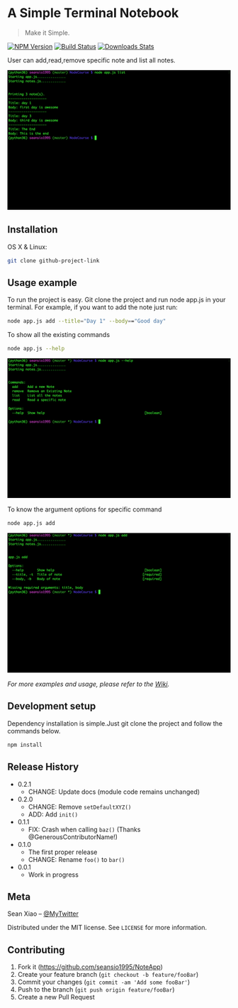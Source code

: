# A Simple Terminal Notebook
> Make it Simple.

[![NPM Version][npm-image]][npm-url]
[![Build Status][travis-image]][travis-url]
[![Downloads Stats][npm-downloads]][npm-url]

User can add,read,remove specific note and list all notes.

![](img/notebook.png)

## Installation

OS X & Linux:

```sh
git clone github-project-link
```

## Usage example

To run the project is easy. Git clone the
project and run node app.js in your terminal. For example, if you want to add the note just run:

```sh
node app.js add --title="Day 1" --body=="Good day"
```

To show all the existing commands
```sh
node app.js --help
```
![](img/help.png)

To know the argument options for specific command
```sh
node app.js add
```
![](img/argument.png)



_For more examples and usage, please refer to the [Wiki][wiki]._

## Development setup

Dependency installation is simple.Just git clone the project and follow the commands below.

```sh
npm install
```

## Release History

* 0.2.1
    * CHANGE: Update docs (module code remains unchanged)
* 0.2.0
    * CHANGE: Remove `setDefaultXYZ()`
    * ADD: Add `init()`
* 0.1.1
    * FIX: Crash when calling `baz()` (Thanks @GenerousContributorName!)
* 0.1.0
    * The first proper release
    * CHANGE: Rename `foo()` to `bar()`
* 0.0.1
    * Work in progress

## Meta

Sean Xiao – [@MyTwitter](https://twitter.com/SeanXiao4)

Distributed under the MIT license. See ``LICENSE`` for more information.

## Contributing

1. Fork it (<https://github.com/seansio1995/NoteApp>)
2. Create your feature branch (`git checkout -b feature/fooBar`)
3. Commit your changes (`git commit -am 'Add some fooBar'`)
4. Push to the branch (`git push origin feature/fooBar`)
5. Create a new Pull Request

<!-- Markdown link & img dfn's -->
[npm-image]: https://img.shields.io/npm/v/datadog-metrics.svg?style=flat-square
[npm-url]: https://npmjs.org/package/datadog-metrics
[npm-downloads]: https://img.shields.io/npm/dm/datadog-metrics.svg?style=flat-square
[travis-image]: https://img.shields.io/travis/dbader/node-datadog-metrics/master.svg?style=flat-square
[travis-url]: https://travis-ci.org/dbader/node-datadog-metrics
[wiki]: https://github.com/yourname/yourproject/wiki
